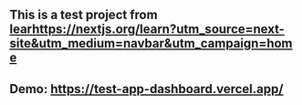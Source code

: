 ## This is a test project from [lear](https://nextjs.org/learn?utm_source=next-site&utm_medium=navbar&utm_campaign=home)https://nextjs.org/learn?utm_source=next-site&utm_medium=navbar&utm_campaign=home

## Demo: https://test-app-dashboard.vercel.app/
